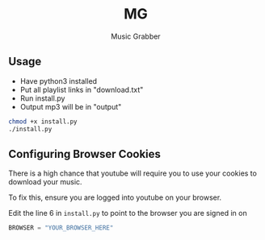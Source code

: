 <div align="center">

# MG

Music Grabber

</div>

## Usage

+ Have python3 installed
+ Put all playlist links in "download.txt"
+ Run install.py
+ Output mp3 will be in "output"

```sh
chmod +x install.py
./install.py
```

## Configuring Browser Cookies

There is a high chance that youtube will require you to use your cookies to
download your music.

To fix this, ensure you are logged into youtube on your browser.

Edit the line 6 in `install.py` to point to the browser you are signed in on

```py
BROWSER = "YOUR_BROWSER_HERE"
```
